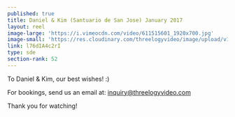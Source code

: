```yaml
---
published: true
title: Daniel & Kim (Santuario de San Jose) January 2017
layout: reel
image-large: 'https://i.vimeocdn.com/video/611515601_1920x700.jpg'
image-small: 'https://res.cloudinary.com/threelogyvideo/image/upload/v1529917324/Daniel.jpg'
link: l76dIA4c2rI
type: sde
section-rank: 52
---
```

To Daniel & Kim, our best wishes! :)

For bookings, send us an email at: inquiry@threelogyvideo.com

Thank you for watching!
